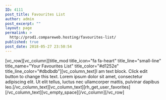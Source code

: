 ```yaml
---
ID: 4111
post_title: Favourites List
author: admin
post_excerpt: ""
layout: page
permalink: >
  http://prod1.compareweb.hosting/favourites-list/
published: true
post_date: 2018-05-27 23:50:54
---
```

[vc_row][vc_column][title_mod title_icon="fa fa-heart" title_line="small-line" title_name="Your Favourites List" title_color="#d1252e" title_line_color="#dbdbdb"][vc_column_text]I am text block. Click edit button to change this text. Lorem ipsum dolor sit amet, consectetur adipiscing elit. Ut elit tellus, luctus nec ullamcorper mattis, pulvinar dapibus leo.[/vc_column_text][vc_column_text][rh_get_user_favorites][/vc_column_text][vc_empty_space][/vc_column][/vc_row]